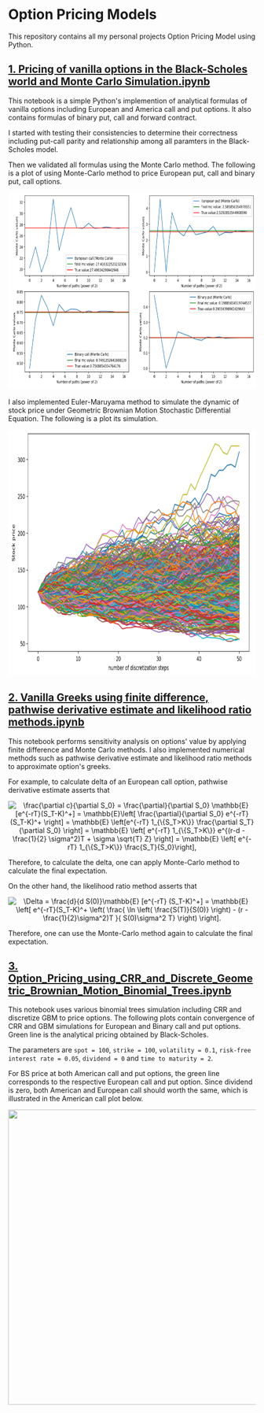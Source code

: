 # Option Pricing Models
This repository contains all my personal projects Option Pricing Model using Python.

## [1. Pricing of vanilla options in the Black-Scholes world and Monte Carlo Simulation.ipynb]()
This notebook is a simple Python's implemention of analytical formulas of vanilla options including European and America call and put options. It also contains formulas of binary put, call and forward contract.

I started with testing their consistencies to determine their correctness including put-call parity and relationship among all paramters in the Black-Scholes model.

Then we validated all formulas using the Monte Carlo method. 
The following is a plot of using Monte-Carlo method to price European put, call and binary put, call options.
<p align="center"> <img  src="https://github.com/manityagi/Option_pricing/blob/master/Images/MC%20simulation%20to%20price%20options.png" width="700" height="400"></p> 


I also implemented Euler-Maruyama method to simulate the dynamic of stock price under Geometric Brownian Motion Stochastic Differential Equation.
The following is a plot its simulation.

<p align="center"> <img  src="https://github.com/manityagi/Option_pricing/blob/master/Images/GBM%20simulation.png" width="800" height="500"></p> 


## [2. Vanilla Greeks using finite difference, pathwise derivative estimate and likelihood ratio methods.ipynb]()
This notebook performs sensitivity analysis on options' value by applying finite difference and Monte Carlo methods.
I also implemented numerical methods such as pathwise derivative estimate and likelihood ratio methods to approximate option's greeks.

For example, to calculate delta of an European call option, pathwise derivative estimate asserts that 
<p align="center"> <img  src="https://latex.codecogs.com/svg.latex?\frac{\partial&space;c}{\partial&space;S_0}&space;=&space;\frac{\partial}{\partial&space;S_0}&space;\mathbb{E}[e^{-rT}(S_T-K)^&plus;]&space;=&space;\mathbb{E}\left[&space;\frac{\partial}{\partial&space;S_0}&space;e^{-rT}(S_T-K)^&plus;&space;\right]&space;=&space;\mathbb{E}&space;\left[e^{-rT}&space;1_{\{S_T>K\}}&space;\frac{\partial&space;S_T}{\partial&space;S_0}&space;\right]&space;=&space;\mathbb{E}&space;\left[&space;e^{-rT}&space;1_{\{S_T>K\}}&space;e^{(r-d&space;-&space;\frac{1}{2}&space;\sigma^2)T&space;&plus;&space;\sigma&space;\sqrt{T}&space;Z}&space;\right]&space;=&space;\mathbb{E}&space;\left[&space;e^{-rT}&space;1_{\{S_T>K\}}&space;\frac{S_T}{S_0}\right]," title="\frac{\partial c}{\partial S_0} = \frac{\partial}{\partial S_0} \mathbb{E}[e^{-rT}(S_T-K)^+] = \mathbb{E}\left[ \frac{\partial}{\partial S_0} e^{-rT}(S_T-K)^+ \right] = \mathbb{E} \left[e^{-rT} 1_{\{S_T>K\}} \frac{\partial S_T}{\partial S_0} \right] = \mathbb{E} \left[ e^{-rT} 1_{\{S_T>K\}} e^{(r-d - \frac{1}{2} \sigma^2)T + \sigma \sqrt{T} Z} \right] = \mathbb{E} \left[ e^{-rT} 1_{\{S_T>K\}} \frac{S_T}{S_0}\right],"></p> 
Therefore, to calculate the delta, one can apply Monte-Carlo method to calculate the final expectation.

On the other hand, the likelihood ratio method asserts that 
<p align="center"> <img  src="https://latex.codecogs.com/svg.latex?\Delta&space;=&space;\frac{d}{d&space;S(0)}\mathbb{E}&space;[e^{-rT}&space;(S_T-K)^&plus;]&space;=&space;\mathbb{E}&space;\left[&space;e^{-rT}(S_T-K)^&plus;&space;\left(&space;\frac{&space;\ln&space;\left(&space;\frac{S(T)}{S(0)}&space;\right)&space;-&space;(r&space;-&space;\frac{1}{2}\sigma^2)T&space;}{&space;S(0)\sigma^2&space;T}&space;\right)&space;\right]." title="\Delta = \frac{d}{d S(0)}\mathbb{E} [e^{-rT} (S_T-K)^+] = \mathbb{E} \left[ e^{-rT}(S_T-K)^+ \left( \frac{ \ln \left( \frac{S(T)}{S(0)} \right) - (r - \frac{1}{2}\sigma^2)T }{ S(0)\sigma^2 T} \right) \right]."></p> 
Therefore, one can use the Monte-Carlo method again to calculate the final expectation.

## [3. Option_Pricing_using_CRR_and_Discrete_Geometric_Brownian_Motion_Binomial_Trees.ipynb]()
This notebook uses various binomial trees simulation including CRR and discretize GBM to price options. 
The following plots contain convergence of CRR and GBM simulations for European and Binary call and put options.
Green line is the analytical pricing obtained by Black-Scholes.

The parameters are `spot = 100`, `strike = 100`, `volatility = 0.1`, `risk-free interest rate = 0.05`, `dividend = 0` and `time to maturity = 2`.

For BS price at both American call and put options, the green line corresponds to the respective European call and put option.
Since dividend is zero, both American and European call should worth the same, which is illustrated in the American call plot below.

<p align="center"> <img  src="https://github.com/manityagi/Option_pricing/tree/master/Images/CCR_GBM_tree_simulations.png" width="850" height="600"></p> 
